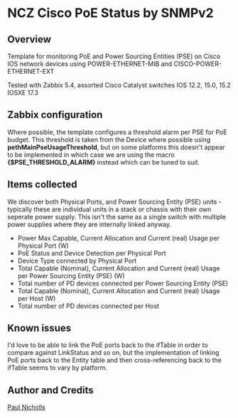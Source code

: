 # NCZ Cisco PoE Status by SNMPv2
## Overview
Template for monitoring PoE and Power Sourcing Entities (PSE) on Cisco IOS network devices using POWER-ETHERNET-MIB and CISCO-POWER-ETHERNET-EXT

Tested with Zabbix 5.4, assorted Cisco Catalyst switches IOS 12.2, 15.0, 15.2 IOSXE 17.3

## Zabbix configuration

Where possible, the template configures a threshold alarm per PSE for PoE budget. This threshold is taken from the Device where possible using **pethMainPseUsageThreshold**, but on some platforms this doesn't appear to be implemented in which case we are using the macro **{$PSE_THRESHOLD_ALARM}** instead which can be tuned to suit.

## Items collected

We discover both Physical Ports, and Power Sourcing Entity (PSE) units - typically these are individual units in a stack or chassis with their own seperate power supply. This isn't the same as a single switch with multiple power supplies where they are internally linked anyway. 

- Power Max Capable, Current Allocation and Current (real) Usage per Physical Port (W)
- PoE Status and Device Detection per Physical Port
- Device Type connected by Physical Port
- Total Capable (Nominal), Current Allocation and Current (real) Usage per Power Sourcing Entity (PSE) (W)
- Total number of PD devices connected per Power Sourcing Entity (PSE)
- Total Capable (Nominal), Current Allocation and Current (real) Usage per Host (W)
- Total number of PD devices connected per Host

## Known issues

I'd love to be able to link the PoE ports back to the ifTable in order to compare against LinkStatus and so on, but the implementation of linking PoE ports back to the Entity table and then cross-referencing back to the ifTable seems to vary by platform.

## Author and Credits

[Paul Nicholls](https://github.com/r9paul/ncz-templates)